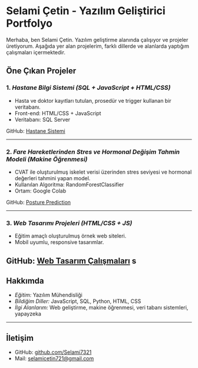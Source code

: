 # Selami Çetin - Yazılım Geliştirici Portfolyo

Merhaba, ben Selami Çetin. Yazılım geliştirme alanında çalışıyor ve projeler üretiyorum. Aşağıda yer alan projelerim, farklı dillerde ve alanlarda yaptığım çalışmaları içermektedir.

## Öne Çıkan Projeler

### 1. *Hastane Bilgi Sistemi (SQL + JavaScript + HTML/CSS)*
- Hasta ve doktor kayıtları tutulan, prosedür ve trigger kullanan bir veritabanı.
- Front-end: HTML/CSS + JavaScript
- Veritabanı: SQL Server

GitHub: [Hastane Sistemi](https://github.com/Selami7321/hastane-sistemi)

---

### 2. *Fare Hareketlerinden Stres ve Hormonal Değişim Tahmin Modeli (Makine Öğrenmesi)*
- CVAT ile oluşturulmuş iskelet verisi üzerinden stres seviyesi ve hormonal değerleri tahmini yapan model.
- Kullanılan Algoritma: RandomForestClassifier
- Ortam: Google Colab

GitHub: [Posture Prediction](https://github.com/Selami7321/Fare-Hareketlerinden-Stres-ve-Anksiyete-Tahmini)

---

### 3. *Web Tasarımı Projeleri (HTML/CSS + JS)*
- Eğitim amaçlı oluşturulmuş örnek web siteleri.
- Mobil uyumlu, responsive tasarımlar.

GitHub: [Web Tasarım Çalışmaları](https://github.com/Selami7321/My-restaurant-website-)
s
---

## Hakkımda
- *Eğitim:* Yazılım Mühendisliği
- *Bildiğim Diller:* JavaScript, SQL, Python, HTML, CSS
- *İlgi Alanlarım:* Web geliştirme, makine öğrenmesi, veri tabanı sistemleri, yapayzeka 

---

## İletişim
- GitHub: [github.com/Selami7321](https://github.com/Selami7321)
- Mail: selamicetin721@gmail.com


